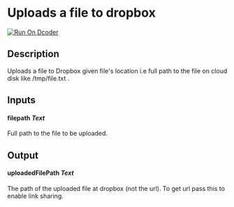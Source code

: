 # Uploads a file to dropbox
[![Run On Dcoder](https://static-content.dcoder.tech/dcoder-assets/run-on-dcoder.svg)](https://code.dcoder.tech/files/project/6152e6a1727b0e7af43f1c2b)

## Description
Uploads a file to Dropbox given file's location i.e full path to the file on cloud disk like /tmp/file.txt .

## Inputs
#### **filepath**  *Text*
Full path to the file to be uploaded.

## Output
#### **uploadedFilePath**  *Text*
The path of the uploaded file at dropbox (not the url). To get url pass this to enable link sharing.

